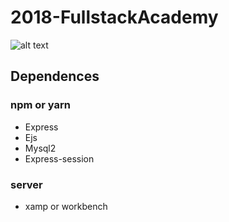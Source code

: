 # 2018-FullstackAcademy

![alt text](https://github.com/brayansi/2018-FullstackAcademy/blob/master/public/img-futiba-club/logo2.png)

## Dependences

### npm or yarn
* Express
* Ejs
* Mysql2
* Express-session

### server
* xamp or workbench

